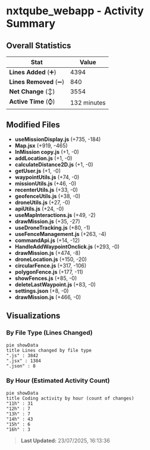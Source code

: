 # nxtqube_webapp - Activity Summary 

## Overall Statistics

| Stat                   | Value                                                             |
| ---------------------- | ----------------------------------------------------------------- |
| **Lines Added** (➕)   | 4394                                          |
| **Lines Removed** (➖) | 840                                        |
| **Net Change** (↕)    | 3554                |
| **Active Time** (⌚)   | 132 minutes |


## Modified Files
- **useMissionDisplay.js** (+735, -184)
- **Map.jsx** (+919, -465)
- **InMission copy.js** (+1, -0)
- **addLocation.js** (+1, -0)
- **calculateDistance2D.js** (+1, -0)
- **getUser.js** (+1, -0)
- **waypointUtils.js** (+74, -0)
- **missionUtils.js** (+46, -0)
- **recenterUtils.js** (+33, -0)
- **geofenceUtils.js** (+38, -0)
- **droneUtils.js** (+27, -0)
- **apiUtils.js** (+24, -0)
- **useMapInteractions.js** (+49, -2)
- **drawMission.js** (+35, -27)
- **useDroneTracking.js** (+80, -1)
- **useFenceManagement.js** (+263, -4)
- **commandApi.js** (+14, -12)
- **HandleAddWaypointOnclick.js** (+293, -0)
- **drawMission.js** (+474, -8)
- **droneLocation.js** (+150, -20)
- **circularFence.js** (+317, -106)
- **polygonFence.js** (+177, -11)
- **showFences.js** (+85, -0)
- **deleteLastWaypoint.js** (+83, -0)
- **settings.json** (+8, -0)
- **drawMission.js** (+466, -0)

## Visualizations

### By File Type (Lines Changed)

```mermaid
pie showData
title Lines changed by file type
".js" : 3842
".jsx" : 1384
".json" : 8
```

### By Hour (Estimated Activity Count)

```mermaid
pie showData
title Coding activity by hour (count of changes)
"11h" : 31
"12h" : 7
"13h" : 7
"14h" : 43
"15h" : 6
"16h" : 3
```


> **Last Updated:** 23/07/2025, 16:13:36